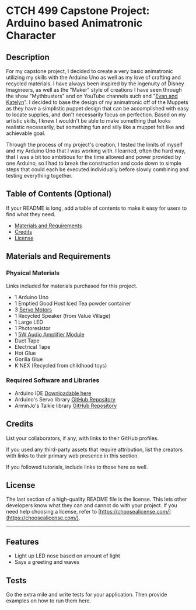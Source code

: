 # CTCH 499 Capstone Project: Arduino based Animatronic Character
## Description

For my capstone project, I decided to create a very basic animatronic utilizing my skills with the Arduino Uno as well as my love of crafting and recycled materials. 
I have always been inspired by the ingenuity of Disney Imagineers, as well as the "Maker" style of creations I have seen through the show "Mythbusters" and on YouTube channels such and "[Evan and Katelyn](https://www.youtube.com/@EvanAndKatelyn)". I decided to base the design of my animatronic off of the Muppets as they have a simplistic puppet design that can be accomplished with easy to locate supplies, and don't necessarily focus on perfection. Based on my artistic skills, I knew I wouldn't be able to make something that looks realistic necessarily, but something fun and silly like a muppet felt like and achievable goal.

Through the process of my project's creation, I tested the limits of myself and my Arduino Uno that I was working with. I learned, often the hard way, that I was a bit too ambitious for the time allowed and power provided by one Arduino, so I had to break the construction and code down to simple steps that could each be executed individually before slowly combining and testing everything together.


## Table of Contents (Optional)

If your README is long, add a table of contents to make it easy for users to find what they need.
- [Materials and Requirements](#materials-and-requirements)
- [Credits](#credits)
- [License](#license)

## Materials and Requirements
### Physical Materials
Links included for materials purchased for this project.

- 1 Arduino Uno
- 1 Emptied Good Host Iced Tea powder container
- 3 [Servo Motors](https://www.amazon.ca/gp/product/B07H85M78M/ref=ppx_yo_dt_b_asin_title_o06_s00?ie=UTF8&psc=1)
- 1 Recycled Speaker (from Value Village)
- 1 Large LED
- 1 Photoresistor
- 1 [5W Audio Amplifier Module](https://www.amazon.ca/gp/product/B077MKQJW2/ref=ppx_yo_dt_b_asin_title_o06_s00?ie=UTF8&psc=1)
- Duct Tape
- Electrical Tape
- Hot Glue
- Gorilla Glue
- K'NEX (Recycled from childhood toys)

### Required Software and Libraries
- Arduino IDE [Downloadable here](https://www.arduino.cc/en/software)
- Arduino's Servo library [GitHub Repository](https://github.com/arduino-libraries/Servo)
- ArminJo's Talkie library [GitHub Repository](https://github.com/ArminJo/Talkie)

## Credits

List your collaborators, if any, with links to their GitHub profiles.

If you used any third-party assets that require attribution, list the creators with links to their primary web presence in this section.

If you followed tutorials, include links to those here as well.

## License

The last section of a high-quality README file is the license. This lets other developers know what they can and cannot do with your project. If you need help choosing a license, refer to [https://choosealicense.com/](https://choosealicense.com/).

---

## Features

- Light up LED nose based on amount of light
- Says a greeting and waves

## Tests

Go the extra mile and write tests for your application. Then provide examples on how to run them here.
